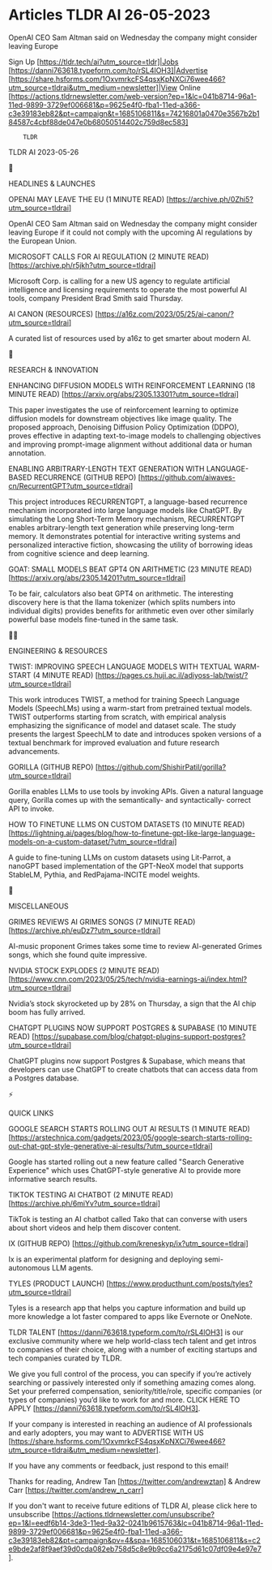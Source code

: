 # Articles TLDR AI 26-05-2023

OpenAI CEO Sam Altman said on Wednesday the company might consider
leaving Europe  

Sign Up [https://tldr.tech/ai?utm_source=tldr]|Jobs
[https://danni763618.typeform.com/to/rSL4lOH3]|Advertise
[https://share.hsforms.com/1OxvmrkcFS4qsxKpNXCi76wee466?utm_source=tldrai&utm_medium=newsletter]|View
Online
[https://actions.tldrnewsletter.com/web-version?ep=1&lc=041b8714-96a1-11ed-9899-3729ef006681&p=9625e4f0-fba1-11ed-a366-c3e39183eb82&pt=campaign&t=1685106811&s=74216801a0470e3567b2b184587c4cbf88de047e0b68050514402c759d8ec583]


		TLDR 

TLDR AI 2023-05-26

🚀 

HEADLINES & LAUNCHES

OPENAI MAY LEAVE THE EU (1 MINUTE READ)
[https://archive.ph/0Zhi5?utm_source=tldrai] 

OpenAI CEO Sam Altman said on Wednesday the company might consider
leaving Europe if it could not comply with the upcoming AI regulations
by the European Union. 

MICROSOFT CALLS FOR AI REGULATION (2 MINUTE READ)
[https://archive.ph/r5jkh?utm_source=tldrai] 

Microsoft Corp. is calling for a new US agency to regulate artificial
intelligence and licensing requirements to operate the most powerful
AI tools, company President Brad Smith said Thursday. 

AI CANON (RESOURCES)
[https://a16z.com/2023/05/25/ai-canon/?utm_source=tldrai] 

A curated list of resources used by a16z to get smarter about modern
AI. 

🧠 

RESEARCH & INNOVATION

ENHANCING DIFFUSION MODELS WITH REINFORCEMENT LEARNING (18 MINUTE
READ) [https://arxiv.org/abs/2305.13301?utm_source=tldrai] 

This paper investigates the use of reinforcement learning to optimize
diffusion models for downstream objectives like image quality. The
proposed approach, Denoising Diffusion Policy Optimization (DDPO),
proves effective in adapting text-to-image models to challenging
objectives and improving prompt-image alignment without additional
data or human annotation. 

ENABLING ARBITRARY-LENGTH TEXT GENERATION WITH LANGUAGE-BASED
RECURRENCE (GITHUB REPO)
[https://github.com/aiwaves-cn/RecurrentGPT?utm_source=tldrai] 

This project introduces RECURRENTGPT, a language-based recurrence
mechanism incorporated into large language models like ChatGPT. By
simulating the Long Short-Term Memory mechanism, RECURRENTGPT enables
arbitrary-length text generation while preserving long-term memory. It
demonstrates potential for interactive writing systems and
personalized interactive fiction, showcasing the utility of borrowing
ideas from cognitive science and deep learning. 

GOAT: SMALL MODELS BEAT GPT4 ON ARITHMETIC (23 MINUTE READ)
[https://arxiv.org/abs/2305.14201?utm_source=tldrai] 

To be fair, calculators also beat GPT4 on arithmetic. The interesting
discovery here is that the llama tokenizer (which splits numbers into
individual digits) provides benefits for arithmetic even over other
similarly powerful base models fine-tuned in the same task. 

🧑‍💻 

ENGINEERING & RESOURCES

TWIST: IMPROVING SPEECH LANGUAGE MODELS WITH TEXTUAL WARM-START (4
MINUTE READ)
[https://pages.cs.huji.ac.il/adiyoss-lab/twist/?utm_source=tldrai] 

This work introduces TWIST, a method for training Speech Language
Models (SpeechLMs) using a warm-start from pretrained textual models.
TWIST outperforms starting from scratch, with empirical analysis
emphasizing the significance of model and dataset scale. The study
presents the largest SpeechLM to date and introduces spoken versions
of a textual benchmark for improved evaluation and future research
advancements. 

GORILLA (GITHUB REPO)
[https://github.com/ShishirPatil/gorilla?utm_source=tldrai] 

Gorilla enables LLMs to use tools by invoking APIs. Given a natural
language query, Gorilla comes up with the semantically- and
syntactically- correct API to invoke. 

HOW TO FINETUNE LLMS ON CUSTOM DATASETS (10 MINUTE READ)
[https://lightning.ai/pages/blog/how-to-finetune-gpt-like-large-language-models-on-a-custom-dataset/?utm_source=tldrai]


A guide to fine-tuning LLMs on custom datasets using Lit-Parrot, a
nanoGPT based implementation of the GPT-NeoX model that supports
StableLM, Pythia, and RedPajama-INCITE model weights. 

🎁 

MISCELLANEOUS

GRIMES REVIEWS AI GRIMES SONGS (7 MINUTE READ)
[https://archive.ph/euDz7?utm_source=tldrai] 

AI-music proponent Grimes takes some time to review AI-generated
Grimes songs, which she found quite impressive. 

NVIDIA STOCK EXPLODES (2 MINUTE READ)
[https://www.cnn.com/2023/05/25/tech/nvidia-earnings-ai/index.html?utm_source=tldrai]


Nvidia’s stock skyrocketed up by 28% on Thursday, a sign that the AI
chip boom has fully arrived. 

CHATGPT PLUGINS NOW SUPPORT POSTGRES & SUPABASE (10 MINUTE READ)
[https://supabase.com/blog/chatgpt-plugins-support-postgres?utm_source=tldrai]


ChatGPT plugins now support Postgres & Supabase, which means that
developers can use ChatGPT to create chatbots that can access data
from a Postgres database. 

⚡ 

QUICK LINKS

GOOGLE SEARCH STARTS ROLLING OUT AI RESULTS (1 MINUTE READ)
[https://arstechnica.com/gadgets/2023/05/google-search-starts-rolling-out-chat-gpt-style-generative-ai-results/?utm_source=tldrai]


Google has started rolling out a new feature called "Search Generative
Experience" which uses ChatGPT-style generative AI to provide more
informative search results. 

TIKTOK TESTING AI CHATBOT (2 MINUTE READ)
[https://archive.ph/6miYv?utm_source=tldrai] 

TikTok is testing an AI chatbot called Tako that can converse with
users about short videos and help them discover content. 

IX (GITHUB REPO) [https://github.com/kreneskyp/ix?utm_source=tldrai] 

Ix is an experimental platform for designing and deploying
semi-autonomous LLM agents. 

TYLES (PRODUCT LAUNCH)
[https://www.producthunt.com/posts/tyles?utm_source=tldrai] 

Tyles is a research app that helps you capture information and build
up more knowledge a lot faster compared to apps like Evernote or
OneNote. 

TLDR TALENT [https://danni763618.typeform.com/to/rSL4lOH3] is our
exclusive community where we help world-class tech talent and get
intros to companies of their choice, along with a number of exciting
startups and tech companies curated by TLDR.

We give you full control of the process, you can specify if you’re
actively searching or passively interested only if something amazing
comes along. Set your preferred compensation, seniority/title/role,
specific companies (or types of companies) you’d like to work for
and more. CLICK HERE TO APPLY
[https://danni763618.typeform.com/to/rSL4lOH3].

If your company is interested in reaching an audience of AI
professionals and early adopters, you may want to ADVERTISE WITH US
[https://share.hsforms.com/1OxvmrkcFS4qsxKpNXCi76wee466?utm_source=tldrai&utm_medium=newsletter].


If you have any comments or feedback, just respond to this email! 

Thanks for reading, 
Andrew Tan [https://twitter.com/andrewztan] & Andrew Carr
[https://twitter.com/andrew_n_carr] 

If you don't want to receive future editions of TLDR AI, please click
here to unsubscribe
[https://actions.tldrnewsletter.com/unsubscribe?ep=1&l=eedf6b14-3de3-11ed-9a32-0241b9615763&lc=041b8714-96a1-11ed-9899-3729ef006681&p=9625e4f0-fba1-11ed-a366-c3e39183eb82&pt=campaign&pv=4&spa=1685106031&t=1685106811&s=c2e9bde2af8f9aef39d0cda082eb758d5c8e9b9cc6a2175d61c07df09e4e97e7].


 